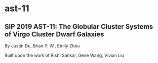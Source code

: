 # ast-11
<h2>SIP 2019 AST-11: The Globular Cluster Systems of Virgo Cluster Dwarf Galaxies</h2>
By Justin Du, Brian P. W., Emily Zhou

Built upon the work of Rishi Sankar, Gene Wang, Vivian Liu

